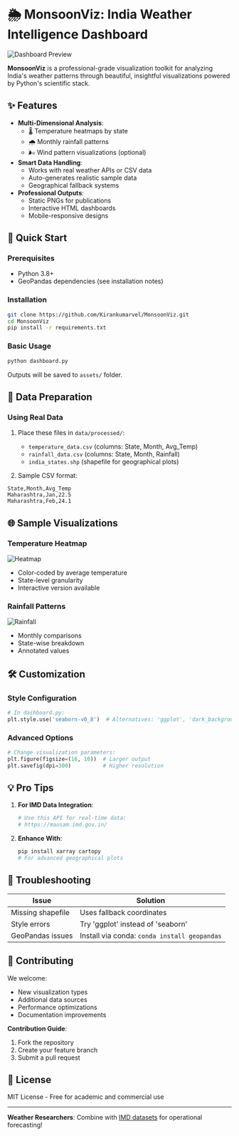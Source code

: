 # 🌦️ MonsoonViz: India Weather Intelligence Dashboard

![Dashboard Preview](assets/temperature_heatmap.png)

**MonsoonViz** is a professional-grade visualization toolkit for analyzing India's weather patterns through beautiful, insightful visualizations powered by Python's scientific stack.

## ✨ Features

- **Multi-Dimensional Analysis**:
  - 🌡️ Temperature heatmaps by state
  - 🌧️ Monthly rainfall patterns
  - 🌬️ Wind pattern visualizations (optional)
- **Smart Data Handling**:
  - Works with real weather APIs or CSV data
  - Auto-generates realistic sample data
  - Geographical fallback systems
- **Professional Outputs**:
  - Static PNGs for publications
  - Interactive HTML dashboards
  - Mobile-responsive designs

## 🚀 Quick Start

### Prerequisites
- Python 3.8+
- GeoPandas dependencies (see installation notes)

### Installation
```bash
git clone https://github.com/Kirankumarvel/MonsoonViz.git
cd MonsoonViz
pip install -r requirements.txt
```

### Basic Usage
```bash
python dashboard.py
```
Outputs will be saved to `assets/` folder.

## 📂 Data Preparation

### Using Real Data
1. Place these files in `data/processed/`:
   - `temperature_data.csv` (columns: State, Month, Avg_Temp)
   - `rainfall_data.csv` (columns: State, Month, Rainfall) 
   - `india_states.shp` (shapefile for geographical plots)

2. Sample CSV format:
```csv
State,Month,Avg_Temp
Maharashtra,Jan,22.5
Maharashtra,Feb,24.1
```

## 🌐 Sample Visualizations

### Temperature Heatmap
![Heatmap](assets/temperature_heatmap.png)
- Color-coded by average temperature
- State-level granularity
- Interactive version available

### Rainfall Patterns
![Rainfall](assets/rainfall_barchart.png)
- Monthly comparisons
- State-wise breakdown
- Annotated values

## 🛠️ Customization

### Style Configuration
```python
# In dashboard.py:
plt.style.use('seaborn-v0_8')  # Alternatives: 'ggplot', 'dark_background'
```

### Advanced Options
```python
# Change visualization parameters:
plt.figure(figsize=(16, 10))  # Larger output
plt.savefig(dpi=300)          # Higher resolution
```

## 💡 Pro Tips

1. **For IMD Data Integration**:
   ```python
   # Use this API for real-time data:
   # https://mausam.imd.gov.in/
   ```

2. **Enhance With**:
   ```bash
   pip install xarray cartopy
   # For advanced geographical plots
   ```

## 🐛 Troubleshooting

| Issue | Solution |
|-------|----------|
| Missing shapefile | Uses fallback coordinates |
| Style errors | Try 'ggplot' instead of 'seaborn' |
| GeoPandas issues | Install via conda: `conda install geopandas` |

## 🤝 Contributing

We welcome:
- New visualization types
- Additional data sources
- Performance optimizations
- Documentation improvements

**Contribution Guide**:
1. Fork the repository
2. Create your feature branch
3. Submit a pull request

## 📜 License

MIT License - Free for academic and commercial use

---

**Weather Researchers**: Combine with [IMD datasets](https://mausam.imd.gov.in/) for operational forecasting!
